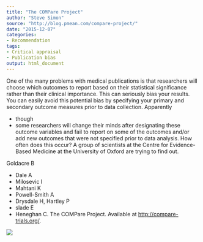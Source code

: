 ```yaml
---
title: "The COMPare Project"
author: "Steve Simon"
source: "http://blog.pmean.com/compare-project/"
date: "2015-12-07"
categories:
- Recommendation
tags:
- Critical appraisal
- Publication bias
output: html_document
---
```


One of the many problems with medical publications is that researchers
will choose which outcomes to report based on their statistical
significance rather than their clinical importance. This can seriously
bias your results. You can easily avoid this potential bias by
specifying your primary and secondary outcome measures prior to data
collection. Apparently
- though
- some researchers will change their minds
after designating these outcome variables and fail to report on some of
the outcomes and/or add new outcomes that were not specified prior to
data analysis. How often does this occur? A group of scientists at the
Centre for Evidence-Based Medicine at the University of Oxford are
trying to find out.

<!---More--->

Goldacre B
- Dale A
- Milosevic I
- Mahtani K
- Powell-Smith A
- Drysdale H,
Hartley P
- slade E
- Heneghan C. The COMPare Project. Available at
<http://compare-trials.org/>.

![](http://www.pmean.com/new-images/15/compare-project01.png)




